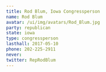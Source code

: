 ```yaml
---
title: Rod Blum, Iowa Congressperson
name: Rod Blum
avatar: /ui/img/avatars/Rod_Blum.jpg
party: republican
state: iowa
type: congressperson
lasthall: 2017-05-10
phone: 202-225-2911
never: 
twitter: RepRodBlum
---
```

